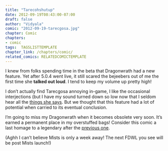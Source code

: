 ```yaml
---
title: "Tarecohshutup"
date: 2012-09-19T08:43:00-07:00
draft: false
author: "Vidyala"
comic: "2012-09-19-tarecgosa.jpg"
chapter: Comic
chapters:
- comic
tags:  TAGSLISTTEMPLATE
chapter_link: /chapters/comic/
related_comics: RELATEDCOMICTEMPLATE
---
```


I knew from folks spending time in the beta that Dragonwrath had a new feature. Yet after 5.0.4 went live, it still scared the bejeebers out of me the first time she **talked out loud**. I tend to keep my volume up pretty high!


I don’t actually find Tarecgosa annoying in-game, I like the occasional interjections (but I have my sound turned down so low now that I seldom hear all the [things she says](https://www.wowpedia.org/Dragonwrath,_Tarecgosa%27s_Rest#Notes). But we thought that this feature had a lot of potential when carried to its eventual conclusion.


I’m going to miss my Dragonwrath when it becomes obsolete very soon. It’s earned a permanent place in my overstuffed bags! Consider this comic a last homage to a legendary after the [previous one](/comic/rage-of-the-friendlands).


(Aghh I can’t believe Mists is only a week away! The next FDWL you see will be post Mists launch!)


